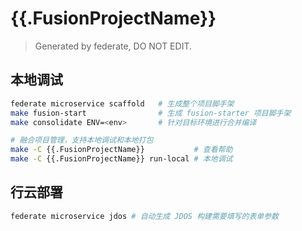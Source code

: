 # {{.FusionProjectName}}

>Generated by federate, DO NOT EDIT.

## 本地调试

```bash
federate microservice scaffold   # 生成整个项目脚手架
make fusion-start                # 生成 fusion-starter 项目脚手架
make consolidate ENV=<env>       # 针对目标环境进行合并编译

# 融合项目管理，支持本地调试和本地打包
make -C {{.FusionProjectName}}           # 查看帮助
make -C {{.FusionProjectName}} run-local # 本地调试
```

## 行云部署

```bash
federate microservice jdos # 自动生成 JDOS 构建需要填写的表单参数
```
